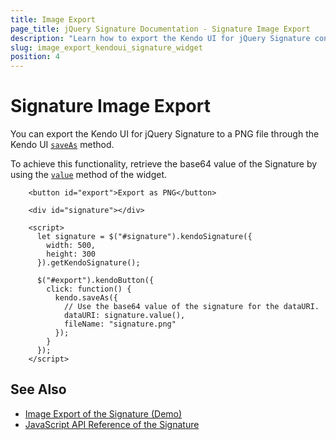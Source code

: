 ```yaml
---
title: Image Export
page_title: jQuery Signature Documentation - Signature Image Export
description: "Learn how to export the Kendo UI for jQuery Signature control as a PNG file."
slug: image_export_kendoui_signature_widget
position: 4
---
```


# Signature Image Export

You can export the Kendo UI for jQuery Signature to a PNG file through the Kendo UI [`saveAs`](/api/javascript/kendo/methods/saveas) method.

To achieve this functionality, retrieve the base64 value of the Signature by using the [`value`](/api/javascript/ui/signature/methods/value) method of the widget.

```dojo
    <button id="export">Export as PNG</button>

    <div id="signature"></div>

    <script>
      let signature = $("#signature").kendoSignature({
        width: 500,
        height: 300
      }).getKendoSignature();

      $("#export").kendoButton({
        click: function() {
          kendo.saveAs({
            // Use the base64 value of the signature for the dataURI.
            dataURI: signature.value(),
            fileName: "signature.png"
          });
        }
      });
    </script>
```

## See Also

* [Image Export of the Signature (Demo)](https://demos.telerik.com/kendo-ui/signature/export-image)
* [JavaScript API Reference of the Signature](/api/javascript/ui/signature)